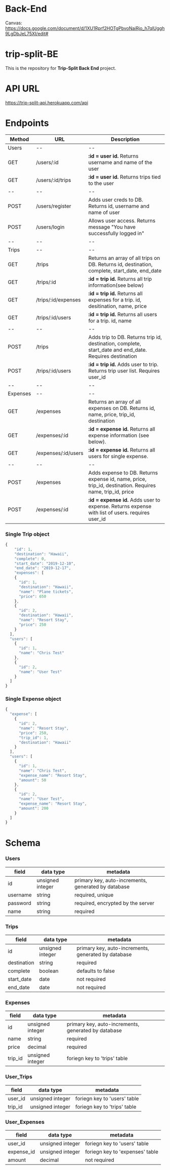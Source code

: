 # Back-End

Canvas: https://docs.google.com/document/d/1XU1Rprf2HOTgPbvoNaiRjo_h7qlUggh9LgDbJeL75XI/edit#

# trip-split-BE

This is the repository for **Trip-Split Back End** project.

# API URL
https://trip-split-api.herokuapp.com/api

# Endpoints

| Method | URL | Description |
| -- | -- | -- |
| Users | -- | -- |
| GET | /users/:id | **:id = user id.** Returns username and name of the user |
| GET | /users/:id/trips | **:id = user id.** Returns trips tied to the user |
| -- | -- | -- |
| POST | /users/register | Adds user creds to DB. Returns id, username and name of user |
| POST | /users/login | Allows user access. Returns message "You have successfully logged in" |
| -- | -- | -- |
| Trips | -- | -- |
| GET | /trips | Returns an array of all trips on DB. Returns id, destination, complete, start_date, end_date |
| GET | /trips/:id | **:id = trip id.** Returns all trip information(see below) |
| GET | /trips/:id/expenses | **:id = trip id.** Returns all expenses for a trip. id, desitination, name, price |
| GET | /trips/:id/users | **:id = trip id.** Returns all users for a trip. id, name |
| -- | -- | -- |
| POST | /trips | Adds trip to DB. Returns trip id, destination, complete, start_date and end_date. Requires destination|
| POST | /trips/:id/users | **:id = trip id.** Adds user to trip. Returns trip user list. Requires user_id|
| -- | -- | -- |
| Expenses | -- | -- |
| GET | /expenses | Returns an array of all expenses on DB. Returns id, name, price, trip_id, destination |
| GET | /expenses/:id | **:id = expense id.** Returns all expense information (see below). |
| GET | /expenses/:id/users | **:id = expense id.** Returns all users for single expense. |
| -- | -- | -- |
| POST | /expenses | Adds expense to DB. Returns expense id, name, price, trip_id, destination. Requires name, trip_id, price|
| POST | /expenses/:id | **:id = expense id.** Adds user to expense. Returns expense with list of users. requires user_id|

### Single Trip object
```js
{
    "id": 1,
    "destination": "Hawaii",
    "complete": 0,
    "start_date": "2019-12-10",
    "end_date": "2019-12-17",
    "expenses": [
    {
      "id": 1,
      "destination": "Hawaii",
      "name": "Plane tickets",
      "price": 650
    },
    {
      "id": 2,
      "destination": "Hawaii",
      "name": "Resort Stay",
      "price": 250
    }
  ],
  "users": [
    {
      "id": 1,
      "name": "Chris Test"
    },
    {
      "id": 2,
      "name": "User Test"
    }
  ]
}
```

### Single Expense object
```js
{
  "expense": [
    {
      "id": 2,
      "name": "Resort Stay",
      "price": 250,
      "trip_id": 1,
      "destination": "Hawaii"
    }
  ],
  "users": [
    {
      "id": 1,
      "name": "Chris Test",
      "expense_name": "Resort Stay",
      "amount": 50
    },
    {
      "id": 2,
      "name": "User Test",
      "expense_name": "Resort Stay",
      "amount": 200
    }
  ]
}
```

# Schema

### Users

| field | data type        | metadata |
| ----- | ---------------- | -- |
| id    | unsigned integer | primary key, auto-increments, generated by database |
| username | string        | required, unique |
| password | string | required, encrypted by the server |
| name | string | required |

### Trips

| field | data type        | metadata |
| ----- | ---------------- | -- |
| id    | unsigned integer | primary key, auto-increments, generated by database |
| destination | string | required |
| complete | boolean | defaults to false |
| start_date | date | not required |
| end_date | date | not required |

### Expenses 

| field | data type        | metadata |
| ----- | ---------------- | -- |
| id    | unsigned integer | primary key, auto-increments, generated by database |
| name | string | required |
| price | decimal | required |
| trip_id | unsigned integer | foriegn key to 'trips' table |

### User_Trips 

| field | data type        | metadata |
| ----- | ---------------- | -- |
| user_id    | unsigned integer | foriegn key to 'users' table |
| trip_id | unsigned integer | foriegn key to 'trips' table |

### User_Expenses 

| field | data type        | metadata |
| ----- | ---------------- | -- |
| user_id    | unsigned integer | foriegn key to 'users' table |
| expense_id | unsigned integer | foriegn key to 'expenses' table |
| amount | decimal | not required |
